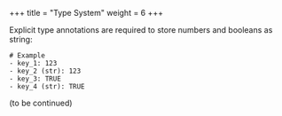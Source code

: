 +++
title = "Type System"
weight = 6
+++

Explicit type annotations are required to store numbers and booleans as string:

```ream
# Example
- key_1: 123
- key_2 (str): 123
- key_3: TRUE
- key_4 (str): TRUE
```

(to be continued)

